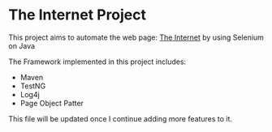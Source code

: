 # The Internet Project

This project aims to automate the web page: [The Internet](https://the-internet.herokuapp.com/) by using Selenium on Java

The Framework implemented in this project includes:
- Maven
- TestNG
- Log4j
- Page Object Patter


This file will be updated once I continue adding more features to it.
